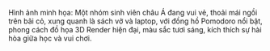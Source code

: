 Hình ảnh minh họa: Một nhóm sinh viên châu Á đang vui vẻ, thoải mái ngồi trên bãi cỏ, xung quanh là sách vở và laptop, với đồng hồ Pomodoro nổi bật, phong cách đồ họa 3D Render hiện đại, màu sắc tươi sáng, kích thích sự hài hòa giữa học và vui chơi.